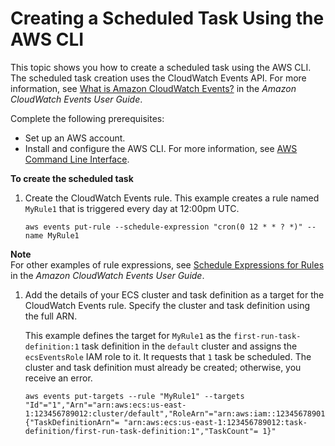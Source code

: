 # Creating a Scheduled Task Using the AWS CLI<a name="scheduled_tasks_cli_tutorial"></a>

This topic shows you how to create a scheduled task using the AWS CLI\. The scheduled task creation uses the CloudWatch Events API\. For more information, see [What is Amazon CloudWatch Events?](http://docs.aws.amazon.com/AmazonCloudWatch/latest/events/WhatIsCloudWatchEvents.html) in the *Amazon CloudWatch Events User Guide*\.

Complete the following prerequisites:
+ Set up an AWS account\.
+ Install and configure the AWS CLI\. For more information, see [AWS Command Line Interface](http://docs.aws.amazon.com/cli/latest/userguide/cli-environment.html)\.

**To create the scheduled task**

1. Create the CloudWatch Events rule\. This example creates a rule named `MyRule1` that is triggered every day at 12:00pm UTC\.

   ```
   aws events put-rule --schedule-expression "cron(0 12 * * ? *)" --name MyRule1
   ```
**Note**  
For other examples of rule expressions, see [Schedule Expressions for Rules](http://docs.aws.amazon.com/AmazonCloudWatch/latest/events/ScheduledEvents.html) in the *Amazon CloudWatch Events User Guide*\.

1. Add the details of your ECS cluster and task definition as a target for the CloudWatch Events rule\. Specify the cluster and task definition using the full ARN\.

   This example defines the target for `MyRule1` as the `first-run-task-definition:1` task definition in the `default` cluster and assigns the `ecsEventsRole` IAM role to it\. It requests that `1` task be scheduled\. The cluster and task definition must already be created; otherwise, you receive an error\.

   ```
   aws events put-targets --rule "MyRule1" --targets "Id"="1","Arn"="arn:aws:ecs:us-east-1:123456789012:cluster/default","RoleArn"="arn:aws:iam::123456789012:role/ecsEventsRole","EcsParameters"="{"TaskDefinitionArn"= "arn:aws:ecs:us-east-1:123456789012:task-definition/first-run-task-definition:1","TaskCount"= 1}"
   ```